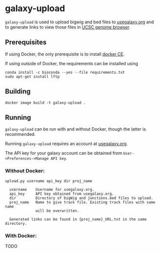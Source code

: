 # galaxy-upload

`galaxy-upload` is used to upload bigwig and bed files to [usegalaxy.org](https://usegalaxy.org/) and to generate links to view those files in [UCSC genome browser](https://genome.ucsc.edu/).

## Prerequisites

If using Docker, the only prerequisite is to install [docker CE](https://docs.docker.com/install/linux/docker-ce/ubuntu/).

If using outside of Docker, the requirements can be installed using

```
conda install -c bioconda --yes --file requirements.txt
sudo apt-get install lftp
```

## Building

```
docker image build -t galaxy-upload .
```

## Running

`galaxy-upload` can be run with and without Docker, though the latter is recommended.

Running `galaxy-upload` requires an account at [usegalaxy.org](https://usegalaxy.org/).

The API key for your galaxy account can be obtained from `User->Preferences->Manage API key`.

### Without Docker:

```
upload.py username api_key dir proj_name

  username    Username for usegalaxy.org.
  api_key     API key obtained from usegalaxy.org.
  dir         Directory of bigWig and junctions.bed files to upload.
  proj_name   Name to give track file. Existing track files with same name
              will be overwritten.

  Generated links can be found in {proj_name}_URL.txt in the same directory.
```

### With Docker:

TODO

